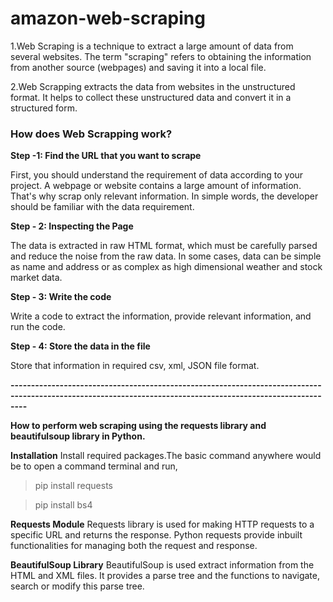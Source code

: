 # **amazon-web-scraping**

1.Web Scraping is a technique to extract a large amount of data from several websites. The term "scraping" refers to obtaining the information from another source (webpages) and saving it into a local file.

2.Web Scrapping extracts the data from websites in the unstructured format. It helps to collect these unstructured data and convert it in a structured form.

### **How does Web Scrapping work?**
**Step -1: Find the URL that you want to scrape**

First, you should understand the requirement of data according to your project. A webpage or website contains a large amount of information. That's why scrap only relevant information. In simple words, the developer should be familiar with the data requirement.

**Step - 2: Inspecting the Page**

The data is extracted in raw HTML format, which must be carefully parsed and reduce the noise from the raw data. In some cases, data can be simple as name and address or as complex as high dimensional weather and stock market data.

**Step - 3: Write the code**

Write a code to extract the information, provide relevant information, and run the code.

**Step - 4: Store the data in the file**

Store that information in required csv, xml, JSON file format.

**------------------------------------------------------------------------------------------------------------------------------------------------------------**

**How to perform web scraping using the requests library and beautifulsoup library in Python.**

**Installation**
Install required packages.The basic command anywhere would be to open a command terminal and run,
> pip install requests


> pip install  bs4

**Requests Module**
Requests library is used for making HTTP requests to a specific URL and returns the response. Python requests provide inbuilt functionalities for managing both the request and response.

**BeautifulSoup Library**
BeautifulSoup is used extract information from the HTML and XML files. It provides a parse tree and the functions to navigate, search or modify this parse tree.
